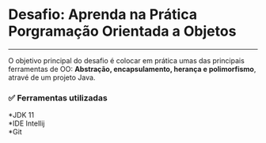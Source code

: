 # Desafio: Aprenda na Prática Porgramação Orientada a Objetos
---  

O objetivo principal do desafio é colocar em prática umas das principais ferramentas de OO: **Abstração, encapsulamento, herança e polimorfismo**, atravé de um projeto Java.

### ✅ Ferramentas utilizadas 
*JDK 11  
*IDE Intellij  
*Git

